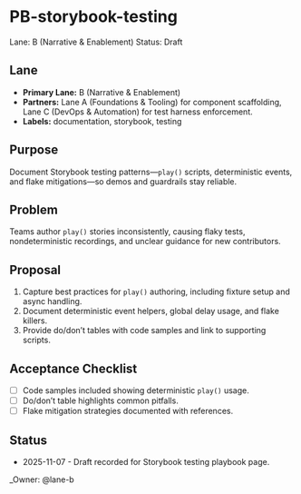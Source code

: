 # PB-storybook-testing

Lane: B (Narrative & Enablement)
Status: Draft

## Lane

- **Primary Lane:** B (Narrative & Enablement)
- **Partners:** Lane A (Foundations & Tooling) for component scaffolding, Lane C (DevOps & Automation) for test harness enforcement.
- **Labels:** documentation, storybook, testing

## Purpose

Document Storybook testing patterns—`play()` scripts, deterministic events, and flake mitigations—so demos and guardrails stay reliable.

## Problem

Teams author `play()` stories inconsistently, causing flaky tests, nondeterministic recordings, and unclear guidance for new contributors.

## Proposal

1. Capture best practices for `play()` authoring, including fixture setup and async handling.
2. Document deterministic event helpers, global delay usage, and flake killers.
3. Provide do/don’t tables with code samples and link to supporting scripts.

## Acceptance Checklist

- [ ] Code samples included showing deterministic `play()` usage.
- [ ] Do/don’t table highlights common pitfalls.
- [ ] Flake mitigation strategies documented with references.

## Status

- 2025-11-07 - Draft recorded for Storybook testing playbook page.

<!-- prettier-ignore -->
_Owner: @lane-b
